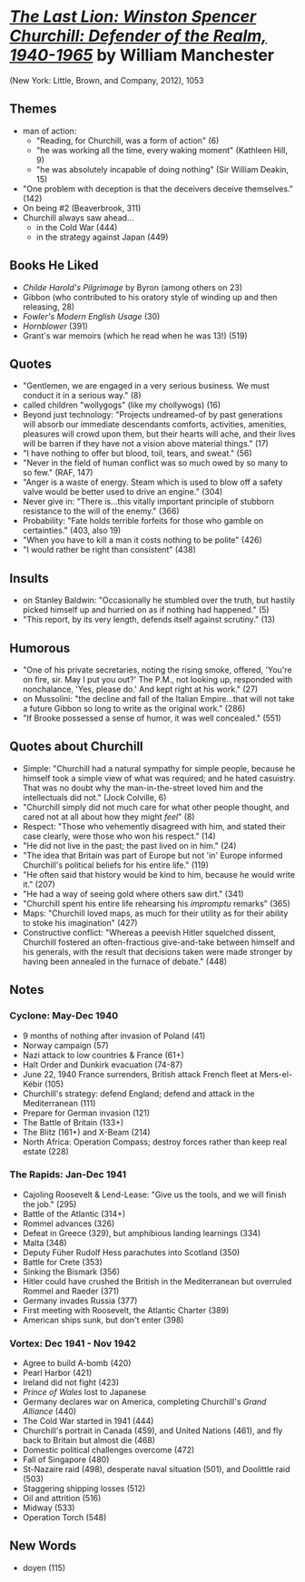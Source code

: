 # [*The Last Lion: Winston Spencer Churchill: Defender of the Realm, 1940-1965*](https://www.amazon.com/Last-Lion-Churchill-Defender-1940-1965/dp/0345548639/ref=sr_1_1?crid=1SHK3MTM48PXM&dchild=1&keywords=defender+of+the+realm&qid=1603129875&sprefix=women%27s+bath%2Caps%2C214&sr=8-1) by William Manchester

(New York: Little, Brown, and Company, 2012), 1053



## Themes
- man of action:
  - "Reading, for Churchill, was a form of action" (6)
  - "he was working all the time, every waking moment" (Kathleen Hill, 9)
  - "he was absolutely incapable of doing nothing" (Sir William Deakin, 15)
- "One problem with deception is that the deceivers deceive themselves." (142)
- On being #2 (Beaverbrook, 311)
- Churchill always saw ahead...
  - in the Cold War (444)
  - in the strategy against Japan (449)

## Books He Liked
- *Childe Harold's Pilgrimage* by Byron (among others on 23)
- Gibbon (who contributed to his oratory style of winding up and then releasing, 28)
- *Fowler's Modern English Usage* (30)
- *Hornblower* (391)
- Grant's war memoirs (which he read when he was 13!) (519)

## Quotes
- "Gentlemen, we are engaged in a very serious business. We must conduct it in a serious way." (8)
- called children "wollygogs" (like my chollywogs) (16)
- Beyond just technology: "Projects undreamed-of by past generations will absorb our immediate descendants comforts, activities, amenities, pleasures will crowd upon them, but their hearts will ache, and their lives will be barren if they have not a vision above material things." (17)
- "I have nothing to offer but blood, toil, tears, and sweat." (56)
- "Never in the field of human conflict was so much owed by so many to so few." (RAF, 147)
- "Anger is a waste of energy. Steam which is used to blow off a safety valve would be better used to drive an engine." (304)
- Never give in: "There is...this vitally important principle of stubborn resistance to the will of the enemy." (366)
- Probability: "Fate holds terrible forfeits for those who gamble on certainties." (403, also 19)
- "When you have to kill a man it costs nothing to be polite" (426)
- "I would rather be right than consistent" (438)


## Insults
- on Stanley Baldwin: "Occasionally he stumbled over the truth, but hastily picked himself up and hurried on as if nothing had happened." (5)
- "This report, by its very length, defends itself against scrutiny." (13)

## Humorous
- "One of his private secretaries, noting the rising smoke, offered, 'You're on fire, sir. May I put you out?' The P.M., not looking up, responded with nonchalance, 'Yes, please do.' And kept right at his work." (27)
- on Mussolini: "the decline and fall of the Italian Empire...that will not take a future Gibbon so long to write as the original work." (286)
- "If Brooke possessed a sense of humor, it was well concealed." (551)


## Quotes about Churchill
- Simple: "Churchill had a natural sympathy for simple people, because he himself took a simple view of what was required; and he hated casuistry. That was no doubt why the man-in-the-street loved him and the intellectuals did not." (Jock Colville, 6)
- "Churchill simply did not much care for what other people thought, and cared not at all about how they might *feel*" (8)
- Respect: "Those who vehemently disagreed with him, and stated their case clearly, were those who won his respect." (14)
- "He did not live in the past; the past lived on in him." (24)
- "The idea that Britain was part of Europe but not 'in' Europe informed Churchill's political beliefs for his entire life." (119)
- "He often said that history would be kind to him, because he would write it." (207)
- "He had a way of seeing gold where others saw dirt." (341)
- "Churchill spent his entire life rehearsing his *impromptu* remarks" (365)
- Maps: "Churchill loved maps, as much for their utility as for their ability to stoke his imagination" (427)
- Constructive conflict: "Whereas a peevish Hitler squelched dissent, Churchill fostered an often-fractious give-and-take between himself and his generals, with the result that decisions taken were made stronger by having been annealed in the furnace of debate." (448)


## Notes
### Cyclone: May-Dec 1940
- 9 months of nothing after invasion of Poland (41)
- Norway campaign (57)
- Nazi attack to low countries & France (61+)
- Halt Order and Dunkirk evacuation (74-87)
- June 22, 1940 France surrenders, British attack French fleet at Mers-el-Kébir (105)
- Churchill's strategy: defend England; defend and attack in the Mediterranean (111)
- Prepare for German invasion (121)
- The Battle of Britain (133+)
- The Blitz (161+) and X-Beam (214)
- North Africa: Operation Compass; destroy forces rather than keep real estate (228)

### The Rapids: Jan-Dec 1941
- Cajoling Roosevelt & Lend-Lease: "Give us the tools, and we will finish the job." (295)
- Battle of the Atlantic (314+)
- Rommel advances (326)
- Defeat in Greece (329), but amphibious landing learnings (334)
- Malta (348)
- Deputy Füher Rudolf Hess parachutes into Scotland (350)
- Battle for Crete (353)
- Sinking the Bismark (356)
- Hitler could have crushed the British in the Mediterranean but overruled Rommel and Raeder (371)
- Germany invades Russia (377)
- First meeting with Roosevelt, the Atlantic Charter (389)
- American ships sunk, but don't enter (398)

### Vortex: Dec 1941 - Nov 1942
- Agree to build A-bomb (420)
- Pearl Harbor (421)
- Ireland did not fight (423)
- *Prince of Wales* lost to Japanese
- Germany declares war on America, completing Churchill's *Grand Alliance* (440)
- The Cold War started in 1941 (444)
- Churchill's portrait in Canada (459), and United Nations (461), and fly back to Britain but almost die (468)
- Domestic political challenges overcome (472)
- Fall of Singapore (480)
- St-Nazaire raid (498), desperate naval situation (501), and Doolittle raid (503)
- Staggering shipping losses (512)
- Oil and attrition (516)
- Midway (533)
- Operation Torch (548)


## New Words
- doyen (115)

